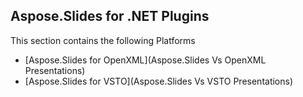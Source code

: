 ## Aspose.Slides for .NET Plugins

This section contains the following Platforms
* [Aspose.Slides for OpenXML](Aspose.Slides Vs OpenXML Presentations)
* [Aspose.Slides for VSTO](Aspose.Slides Vs VSTO Presentations)